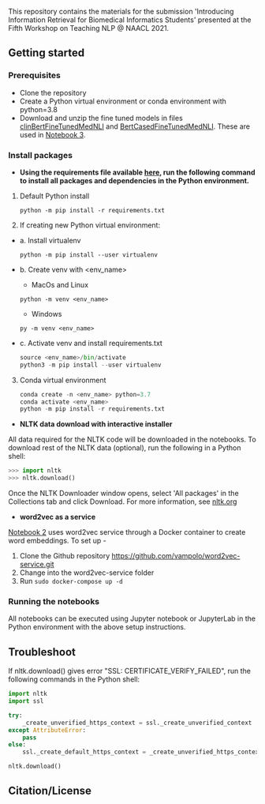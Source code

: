 This repository contains the materials for the submission 'Introducing Information Retrieval for Biomedical Informatics Students' presented at the Fifth Workshop on Teaching NLP @ NAACL 2021.  

## Getting started

### Prerequisites
* Clone the repository
* Create a Python virtual environment or conda environment with python=3.8
* Download and unzip the fine tuned models in files [clinBertFineTunedMedNLI](https://pitt-my.sharepoint.com/:u:/g/personal/rdb20_pitt_edu/ERtr_i2399RAsCayQ1WBfj8BXqs66w3fiHQ67xvG6k_aSw) and [BertCasedFineTunedMedNLI](https://pitt-my.sharepoint.com/:u:/g/personal/rdb20_pitt_edu/ETgDk3QZimNKv3SW5eTWTfIBmDkn_f3LzMUhwHVa4KElsw). These are used in [Notebook 3](https://github.com/dbmi-pitt/bioinf_teachingNLP/blob/master/notebooks/Information%20Retrieval%20-%20NLP%20Part%20III%20BERT.ipynb).

### Install packages
* **Using the requirements file available [here](https://github.com/dbmi-pitt/bioinf_teachingNLP/blob/master/requirements.txt), run the following command to install all packages and dependencies in the Python environment.**

1. Default Python install 

    ```python -m pip install -r requirements.txt```

2. If creating new Python virtual environment:

* a. Install virtualenv

    ```python -m pip install --user virtualenv```

* b. Create venv with <env_name>
    * MacOs and Linux

    ```python -m venv <env_name>```
        
    * Windows

    ```py -m venv <env_name>```

* c. Activate venv and install requirements.txt

    ```python
    source <env_name>/bin/activate
    python3 -m pip install --user virtualenv
    ```

3. Conda virtual environment

    ```python
    conda create -n <env_name> python=3.7
    conda activate <env_name>
    python -m pip install -r requirements.txt
    ```

* **NLTK data download with interactive installer**

All data required for the NLTK code will be downloaded in the notebooks. To download rest of the NLTK data (optional), run the following in a Python shell:

```python
>>> import nltk
>>> nltk.download()
```
Once the NLTK Downloader window opens, select 'All packages' in the Collections tab and click Download. For more information, see [nltk.org](https://www.nltk.org/data.html)

* **word2vec as a service**

[Notebook 2](https://github.com/dbmi-pitt/bioinf_teachingNLP/blob/master/notebooks/Information%20Retrieval%20-%20NLP%20Part%20II%20Word%20Embedding.ipynb) uses word2vec service through a Docker container to create word embeddings. To set up -

1. Clone the Github repository https://github.com/vampolo/word2vec-service.git 
2. Change into the word2vec-service folder 
3. Run ```sudo docker-compose up -d```

### Running the notebooks
All notebooks can be executed using Jupyter notebook or JupyterLab in the Python environment with the above setup instructions.

## Troubleshoot

If nltk.download() gives error "SSL: CERTIFICATE_VERIFY_FAILED", run the following commands in the Python shell:
```python
import nltk
import ssl

try:
    _create_unverified_https_context = ssl._create_unverified_context
except AttributeError:
    pass
else:
    ssl._create_default_https_context = _create_unverified_https_context

nltk.download()
```

## Citation/License
